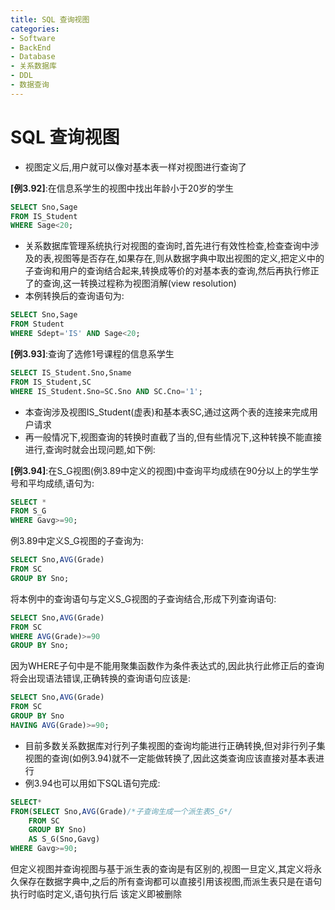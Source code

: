 ```yaml
---
title: SQL 查询视图
categories:
- Software
- BackEnd
- Database
- 关系数据库
- DDL
- 数据查询
---
```

# SQL 查询视图

- 视图定义后,用户就可以像对基本表一样对视图进行查询了

**[例3.92]**:在信息系学生的视图中找出年龄小于20岁的学生

```sql
SELECT Sno,Sage
FROM IS_Student
WHERE Sage<20;
```

- 关系数据库管理系统执行对视图的查询时,首先进行有效性检查,检查查询中涉及的表,视图等是否存在,如果存在,则从数据字典中取出视图的定义,把定义中的子查询和用户的查询结合起来,转换成等价的对基本表的查询,然后再执行修正了的查询,这一转换过程称为视图消解(view resolution)
- 本例转换后的查询语句为:

```sql
SELECT Sno,Sage
FROM Student
WHERE Sdept='IS' AND Sage<20;
```

**[例3.93]**:查询了选修1号课程的信息系学生

```sql
SELECT IS_Student.Sno,Sname
FROM IS_Student,SC
WHERE IS_Student.Sno=SC.Sno AND SC.Cno='1';
```

- 本查询涉及视图IS_Student(虚表)和基本表SC,通过这两个表的连接来完成用户请求
- 再一般情况下,视图查询的转换时直截了当的,但有些情况下,这种转换不能直接进行,查询时就会出现问题,如下例:

**[例3.94]**:在S_G视图(例3.89中定义的视图)中查询平均成绩在90分以上的学生学号和平均成绩,语句为:

```sql
SELECT *
FROM S_G
WHERE Gavg>=90;
```

例3.89中定义S_G视图的子查询为:

```sql
SELECT Sno,AVG(Grade)
FROM SC
GROUP BY Sno;
```

将本例中的查询语句与定义S_G视图的子查询结合,形成下列查询语句:

```sql
SELECT Sno,AVG(Grade)
FROM SC
WHERE AVG(Grade)>=90
GROUP BY Sno;
```

因为WHERE子句中是不能用聚集函数作为条件表达式的,因此执行此修正后的查询将会出现语法错误,正确转换的查询语句应该是:

```sql
SELECT Sno,AVG(Grade)
FROM SC
GROUP BY Sno
HAVING AVG(Grade)>=90;
```

- 目前多数关系数据库对行列子集视图的查询均能进行正确转换,但对非行列子集视图的查询(如例3.94)就不一定能做转换了,因此这类查询应该直接对基本表进行
- 例3.94也可以用如下SQL语句完成:

```sql
SELECT*
FROM(SELECT Sno,AVG(Grade)/*子查询生成一个派生表S_G*/
	FROM SC
	GROUP BY Sno)
	AS S_G(Sno,Gavg)
WHERE Gavg>=90;
```

但定义视图并查询视图与基于派生表的查询是有区别的,视图一旦定义,其定义将永久保存在数据字典中,之后的所有查询都可以直接引用该视图,而派生表只是在语句执行时临时定义,语句执行后 该定义即被删除